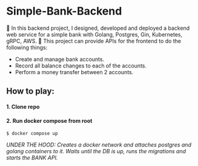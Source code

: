 # Simple-Bank-Backend
🏦 In this backend project, I designed, developed and deployed a backend web service for a simple bank with Golang, Postgres, Gin, Kubernetes, gRPC, AWS.
📖 This project can provide APIs for the frontend to do the following things:
- Create and manage bank accounts.
- Record all balance changes to each of the accounts.
- Perform a money transfer between 2 accounts.

## How to play:
#### 1. Clone repo
#### 2. Run docker compose from root
```
$ docker compose up
```
_UNDER THE HOOD: Creates a docker network and attaches postgres and golang containers to it. Waits until the DB is up, runs the migrations and starts the BANK API._
